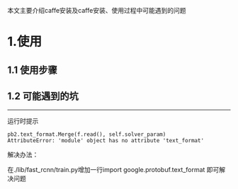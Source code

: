 本文主要介绍caffe安装及caffe安装、使用过程中可能遇到的问题


# 1.使用
## 1.1 使用步骤
## 1.2 可能遇到的坑
***
运行时提示
```
pb2.text_format.Merge(f.read(), self.solver_param)
AttributeError: 'module' object has no attribute 'text_format'
```

解决办法：

在./lib/fast_rcnn/train.py增加一行import google.protobuf.text_format 即可解决问题
